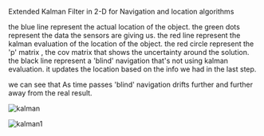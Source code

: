 Extended Kalman Filter in 2-D for Navigation and location algorithms

the blue line represent the actual location of the object.
the green dots represent the data the sensors are giving us.
the red line represent the kalman evaluation of the location of the object.
the red circle represent the 'p' matrix , the cov matrix that shows the uncertainty around the solution.
the black line represent a 'blind' navigation that's not using kalman evaluation. it updates the location based on the info we had in the last step.

we can see that As time passes 'blind' navigation drifts further and further away from the real result.



![kalman](https://github.com/GilShtein/Navigation-and-location-algorithms/assets/110115156/f5fc0d5d-9ab6-4818-8112-080e90f67a49)

![kalman1](https://github.com/GilShtein/Navigation-and-location-algorithms/assets/110115156/d9a4b90b-7e2d-483e-aaac-dd66608adbc7)
